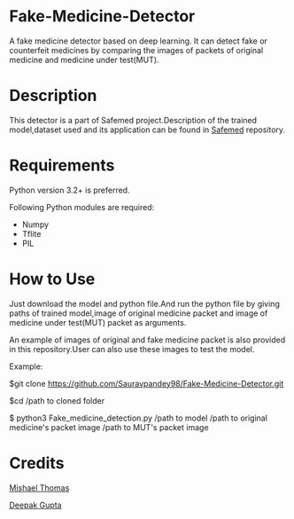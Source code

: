 # Fake-Medicine-Detector
A fake medicine detector based on deep learning. It can detect fake or counterfeit medicines by comparing the images of packets of original medicine and medicine under test(MUT).

# Description
This detector is a part of Safemed project.Description of the trained model,dataset used and its application can be found in [Safemed](https://github.com/deepak2310gupta/SafeMed) repository.


# Requirements

Python version 3.2+ is preferred.

Following Python modules are required:
* Numpy
* Tflite
* PIL




# How to Use
Just download the model and python file.And run the python file by giving paths of trained model,image of original medicine packet and image of medicine under test(MUT) packet as arguments.

An example of images of original and fake medicine packet is also provided in this repository.User can also use these images to test the model.


Example:

$git clone https://github.com/Sauravpandey98/Fake-Medicine-Detector.git

$cd /path to cloned folder

$ python3 Fake_medicine_detection.py /path to model /path to original medicine's packet image /path to MUT's packet image

# Credits

[Mishael Thomas](https://github.com/MishaelThomas)

[Deepak Gupta](https://github.com/deepak2310gupta?tab=overview&from=2021-05-01&to=2021-05-31)
